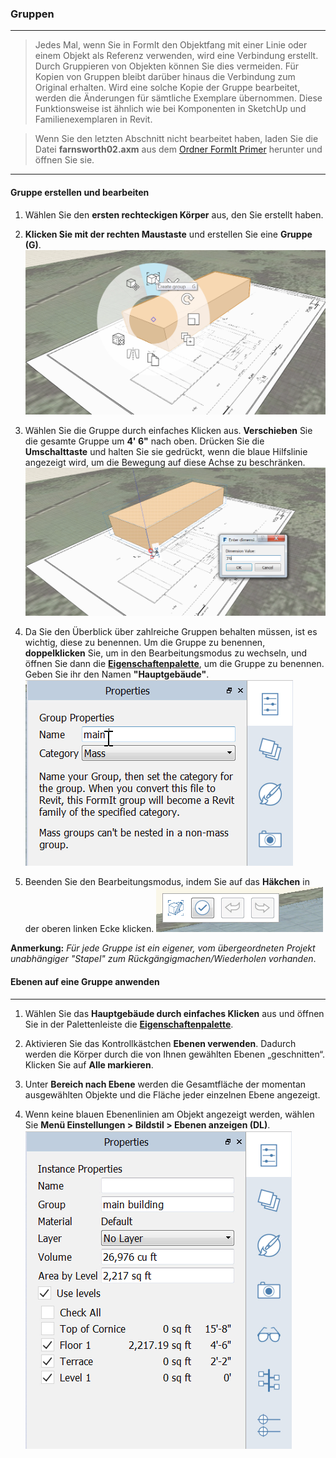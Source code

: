 

### Gruppen

---

> Jedes Mal, wenn Sie in FormIt den Objektfang mit einer Linie oder einem Objekt als Referenz verwenden, wird eine Verbindung erstellt. Durch Gruppieren von Objekten können Sie dies vermeiden. Für Kopien von Gruppen bleibt darüber hinaus die Verbindung zum Original erhalten. Wird eine solche Kopie der Gruppe bearbeitet, werden die Änderungen für sämtliche Exemplare übernommen. Diese Funktionsweise ist ähnlich wie bei Komponenten in SketchUp und Familienexemplaren in Revit.

> Wenn Sie den letzten Abschnitt nicht bearbeitet haben, laden Sie die Datei **farnsworth02.axm** aus dem [Ordner FormIt Primer](https://autodesk.app.box.com/s/thavswirrbflit27rbqzl26ljj7fu1uv/1/9025446442) herunter und öffnen Sie sie.

---

#### Gruppe erstellen und bearbeiten

1. Wählen Sie den **ersten rechteckigen Körper** aus, den Sie erstellt haben.

2. **Klicken Sie mit der rechten Maustaste** und erstellen Sie eine **Gruppe (G)**. ![](images/c2f57781-ec11-4fbd-87b0-c5fd33ad8b07.png)

3. Wählen Sie die Gruppe durch einfaches Klicken aus. **Verschieben** Sie die gesamte Gruppe um **4' 6"** nach oben. Drücken Sie die **Umschalttaste** und halten Sie sie gedrückt, wenn die blaue Hilfslinie angezeigt wird, um die Bewegung auf diese Achse zu beschränken. ![](images/293f6046-366c-43ca-858b-389f0c260be6.png)

4. Da Sie den Überblick über zahlreiche Gruppen behalten müssen, ist es wichtig, diese zu benennen. Um die Gruppe zu benennen, **doppelklicken** Sie, um in den Bearbeitungsmodus zu wechseln, und öffnen Sie dann die [**Eigenschaftenpalette**](../tool-library/tool-bars-extended.md), um die Gruppe zu benennen. Geben Sie ihr den Namen **"Hauptgebäude"**. <br xmlns="http://www.w3.org/1999/xhtml"/> ![](images/93c9106d-7676-4cd7-b5e2-b00a56c4e30f.png)

5. Beenden Sie den Bearbeitungsmodus, indem Sie auf das **Häkchen** in der oberen linken Ecke klicken. ![](images/3b0e7944-9cb1-4852-9b3b-aedf75fc5270.png)

**Anmerkung:** *Für jede Gruppe ist ein eigener, vom übergeordneten Projekt unabhängiger "Stapel" zum Rückgängigmachen/Wiederholen vorhanden*.

#### Ebenen auf eine Gruppe anwenden

---

1. Wählen Sie das **Hauptgebäude durch einfaches Klicken** aus und öffnen Sie in der Palettenleiste die [**Eigenschaftenpalette**](../formit-introduction/tool-bars.md).

2. Aktivieren Sie das Kontrollkästchen **Ebenen verwenden**. Dadurch werden die Körper durch die von Ihnen gewählten Ebenen „geschnitten“. Klicken Sie auf **Alle markieren**.

3. Unter **Bereich nach Ebene** werden die Gesamtfläche der momentan ausgewählten Objekte und die Fläche jeder einzelnen Ebene angezeigt.

4. Wenn keine blauen Ebenenlinien am Objekt angezeigt werden, wählen Sie **Menü Einstellungen > Bildstil > Ebenen anzeigen (DL)**. <br xmlns="http://www.w3.org/1999/xhtml"/> ![](images/8b2036b8-b627-44a2-ada8-b901cdb380d2.png)

